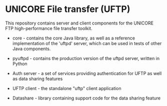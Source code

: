 # UNICORE File transfer (UFTP)

This repository contains server and client components for the UNICORE
FTP high-performance file transfer toolkit.

 * core - contains the core Java library, as well as a
   reference implementation of the 'uftpd' server, which
   can be used in tests of other Java components.

 * pyuftpd - contains the production version of the uftpd server,
   written in Python

 * Auth server -  a set of services providing authentication for UFTP as well
   as data sharing features

 * UFTP client - the standalone "uftp" client application

 * Datashare - library containing support code for the data sharing feature

